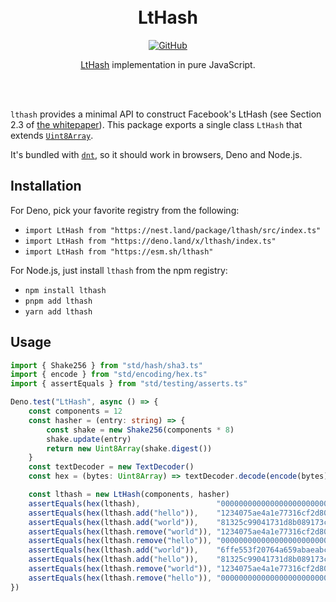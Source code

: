 <div align="center"><br><br>

# LtHash

[![GitHub](https://img.shields.io/github/license/yuhr/lthash?color=%231e2327)](LICENSE)

[LtHash](https://eprint.iacr.org/2019/227.pdf) implementation in pure JavaScript.

<br><br></div>

`lthash` provides a minimal API to construct Facebook's LtHash (see Section 2.3 of [the whitepaper](https://eprint.iacr.org/2019/227.pdf)). This package exports a single class `LtHash` that extends [`Uint8Array`](https://developer.mozilla.org/en-US/docs/Web/JavaScript/Reference/Global_Objects/Uint8Array).

It's bundled with [`dnt`](https://github.com/denoland/dnt), so it should work in browsers, Deno and Node.js.

## Installation

For Deno, pick your favorite registry from the following:

- `import LtHash from "https://nest.land/package/lthash/src/index.ts"`
- `import LtHash from "https://deno.land/x/lthash/index.ts"`
- `import LtHash from "https://esm.sh/lthash"`

For Node.js, just install `lthash` from the npm registry:

- `npm install lthash`
- `pnpm add lthash`
- `yarn add lthash`

## Usage

```ts
import { Shake256 } from "std/hash/sha3.ts"
import { encode } from "std/encoding/hex.ts"
import { assertEquals } from "std/testing/asserts.ts"

Deno.test("LtHash", async () => {
	const components = 12
	const hasher = (entry: string) => {
		const shake = new Shake256(components * 8)
		shake.update(entry)
		return new Uint8Array(shake.digest())
	}
	const textDecoder = new TextDecoder()
	const hex = (bytes: Uint8Array) => textDecoder.decode(encode(bytes))

	const lthash = new LtHash(components, hasher)
	assertEquals(hex(lthash),                 "000000000000000000000000")
	assertEquals(hex(lthash.add("hello")),    "1234075ae4a1e77316cf2d80")
	assertEquals(hex(lthash.add("world")),    "81325c99041731d8b089173c")
	assertEquals(hex(lthash.remove("world")), "1234075ae4a1e77316cf2d80")
	assertEquals(hex(lthash.remove("hello")), "000000000000000000000000")
	assertEquals(hex(lthash.add("world")),    "6ffe553f20764a659abaeabc")
	assertEquals(hex(lthash.add("hello")),    "81325c99041731d8b089173c")
	assertEquals(hex(lthash.remove("world")), "1234075ae4a1e77316cf2d80")
	assertEquals(hex(lthash.remove("hello")), "000000000000000000000000")
})
```